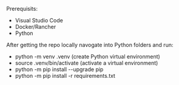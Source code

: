 Prerequisits:
- Visual Studio Code
- Docker/Rancher
- Python

After getting the repo locally navogate into Python folders and run:
- python -m venv .venv (create Python virtual environment)
- source .venv/bin/activate (activate a virtual environment)
- python -m pip install --upgrade pip
- python -m pip install -r requirements.txt
